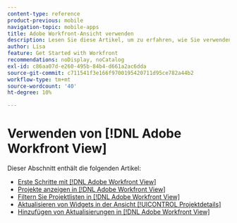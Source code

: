 ```yaml
---
content-type: reference
product-previous: mobile
navigation-topic: mobile-apps
title: Adobe Workfront-Ansicht verwenden
description: Lesen Sie diese Artikel, um zu erfahren, wie Sie verwenden [!DNL Adobe Workfront] anzeigen.
author: Lisa
feature: Get Started with Workfront
recommendations: noDisplay, noCatalog
exl-id: c86aa07d-e260-495b-84b4-d661a2ac6dda
source-git-commit: c711541f3e166f9700195420711d95ce782a44b2
workflow-type: tm+mt
source-wordcount: '40'
ht-degree: 10%

---
```


# Verwenden von [!DNL Adobe Workfront View]

Dieser Abschnitt enthält die folgenden Artikel:

* [Erste Schritte mit  [!DNL Adobe Workfront View]](../../../workfront-basics/mobile-apps/using-workfront-view/get-started-with-workfront-view.md)
* [Projekte anzeigen in [!DNL Adobe Workfront View]](../../../workfront-basics/mobile-apps/using-workfront-view/display-projects-in-wokrfont-view.md)
* [Filtern Sie Projektlisten in [!DNL Adobe Workfront View]](../../../workfront-basics/mobile-apps/using-workfront-view/filter-project-lists-in-workfront-view.md)
* [Aktualisieren von Widgets in der Ansicht [!UICONTROL Projektdetails]](../../../workfront-basics/mobile-apps/using-workfront-view/update-widgets-in-workfront-view.md)
* [Hinzufügen von Aktualisierungen in [!DNL Adobe Workfront View]](../../../workfront-basics/mobile-apps/using-workfront-view/add-updates-in-workfront-view.md)
